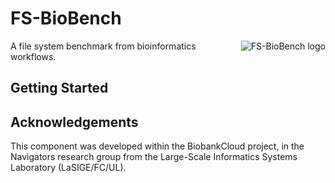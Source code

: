 # FS-BioBench

<img src="http://homepages.lasige.di.fc.ul.pt/~vielmo/img/fs-biobench/fs-biobench-logo-small.png"
 alt="FS-BioBench logo" title="FS-BioBench" align="right" />

A file system benchmark from bioinformatics workflows.

## Getting Started

## Acknowledgements

This component was developed within the BiobankCloud project, in the Navigators research group from the Large-Scale Informatics Systems Laboratory (LaSIGE/FC/UL).
